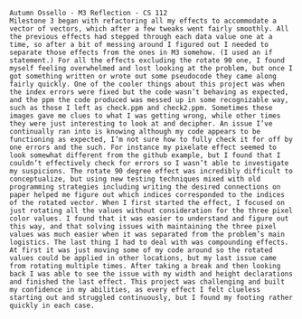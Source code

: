 	Autumn Ossello - M3 Reflection - CS 112
    Milestone 3 began with refactoring all my effects to accommodate a vector of vectors, which after a few tweaks went fairly smoothly. All the previous effects had stepped through each data value one at a time, so after a bit of messing around I figured out I needed to separate those effects from the ones in M3 somehow. (I used an if statement.) For all the effects excluding the rotate 90 one, I found myself feeling overwhelmed and lost looking at the problem, but once I got something written or wrote out some pseudocode they came along fairly quickly. One of the cooler things about this project was when the index errors were fixed but the code wasn’t behaving as expected, and the ppm the code produced was messed up in some recognizable way, such as those I left as check.ppm and check2.ppm. Sometimes these images gave me clues to what I was getting wrong, while other times they were just interesting to look at and decipher. An issue I’ve continually ran into is knowing although my code appears to be functioning as expected, I’m not sure how to fully check it for off by one errors and the such. For instance my pixelate effect seemed to look somewhat different from the github example, but I found that I couldn’t effectively check for errors so I wasn’t able to investigate my suspicions. The rotate 90 degree effect was incredibly difficult to conceptualize, but using new testing techniques mixed with old programming strategies including writing the desired connections on paper helped me figure out which indices corresponded to the indices of the rotated vector. When I first started the effect, I focused on just rotating all the values without consideration for the three pixel color values. I found that it was easier to understand and figure out this way, and that solving issues with maintaining the three pixel values was much easier when it was separated from the problem’s main logistics. The last thing I had to deal with was compounding effects. At first it was just moving some of my code around so the rotated values could be applied in other locations, but my last issue came from rotating multiple times. After taking a break and then looking back I was able to see the issue with my width and height declarations and finished the last effect. This project was challenging and built my confidence in my abilities, as every effect I felt clueless starting out and struggled continuously, but I found my footing rather quickly in each case.